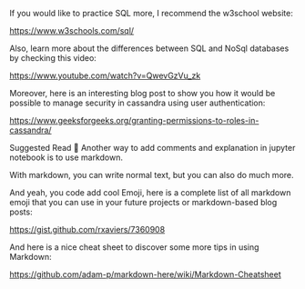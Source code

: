 If you would like to practice SQL more, I recommend the w3school website:

https://www.w3schools.com/sql/

Also,  learn more about the differences between SQL and NoSql databases by checking this video:

https://www.youtube.com/watch?v=QwevGzVu_zk

Moreover, here is an interesting blog post to show you how it would be possible to manage security in cassandra using user authentication:

https://www.geeksforgeeks.org/granting-permissions-to-roles-in-cassandra/

Suggested Read :blue_book:
Another way to add comments and explanation in jupyter notebook is to use markdown.

With markdown, you can write normal text, but you can also do much more.

And yeah, you code add cool Emoji, here is a complete list of all markdown emoji that you can use in your
future projects or markdown-based blog posts:

https://gist.github.com/rxaviers/7360908

And here is a nice cheat sheet to discover some more tips in using Markdown:

https://github.com/adam-p/markdown-here/wiki/Markdown-Cheatsheet
